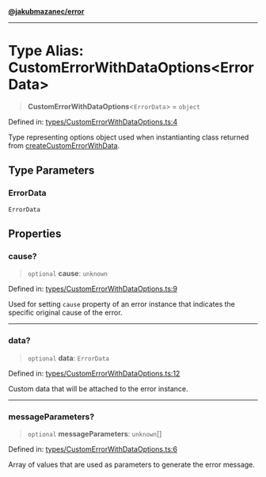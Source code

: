 [**@jakubmazanec/error**](../README.md)

---

# Type Alias: CustomErrorWithDataOptions\<ErrorData\>

> **CustomErrorWithDataOptions**\<`ErrorData`\> = `object`

Defined in:
[types/CustomErrorWithDataOptions.ts:4](https://github.com/jakubmazanec/tools/blob/d956cf350ae3e6bad1df754a19dfbabb088c1451/packages/error/source/types/CustomErrorWithDataOptions.ts#L4)

Type representing options object used when instantianting class returned from
[createCustomErrorWithData](../functions/createCustomErrorWithData.md).

## Type Parameters

### ErrorData

`ErrorData`

## Properties

### cause?

> `optional` **cause**: `unknown`

Defined in:
[types/CustomErrorWithDataOptions.ts:9](https://github.com/jakubmazanec/tools/blob/d956cf350ae3e6bad1df754a19dfbabb088c1451/packages/error/source/types/CustomErrorWithDataOptions.ts#L9)

Used for setting `cause` property of an error instance that indicates the specific original cause of
the error.

---

### data?

> `optional` **data**: `ErrorData`

Defined in:
[types/CustomErrorWithDataOptions.ts:12](https://github.com/jakubmazanec/tools/blob/d956cf350ae3e6bad1df754a19dfbabb088c1451/packages/error/source/types/CustomErrorWithDataOptions.ts#L12)

Custom data that will be attached to the error instance.

---

### messageParameters?

> `optional` **messageParameters**: `unknown`[]

Defined in:
[types/CustomErrorWithDataOptions.ts:6](https://github.com/jakubmazanec/tools/blob/d956cf350ae3e6bad1df754a19dfbabb088c1451/packages/error/source/types/CustomErrorWithDataOptions.ts#L6)

Array of values that are used as parameters to generate the error message.
